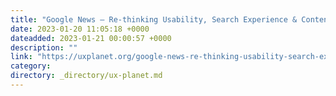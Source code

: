 ```yaml
---
title: "Google News — Re-thinking Usability, Search Experience & Content Personalisation"
date: 2023-01-20 11:05:18 +0000
dateadded: 2023-01-21 00:00:57 +0000
description: ""
link: "https://uxplanet.org/google-news-re-thinking-usability-search-experience-content-personalisation-585a600dc142?source=rss----819cc2aaeee0---4"
category:
directory: _directory/ux-planet.md
---
```

